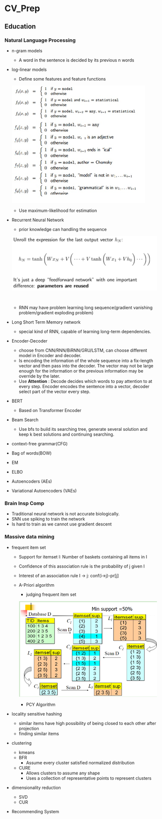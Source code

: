 # CV_Prep

## Education

### Natural Language Processing

* n-gram models

  * A word in the sentence is decided by its previous n words

* log-linear models

  * Define some features and feature functions

  ![1366616241_3533](CV\1366616241_3533.jpg)

  * Use maximum-likelihood for estimation

* Recurrent Neural Network

  * prior knowledge can handling the sequence

  ![img](CV/1PNG.PNG?lastModify=1597172545?lastModify=1597172545)

  ​

  * RNN may have problem learning long sequence(gradient vanishing problem/gradient exploding problem)

* Long Short Term Memory network

  * special kind of RNN, capable of learning long-term dependencies.

* Encoder-Decoder

  * choose from CNN/RNN/BiRNN/GRU/LSTM, can choose different model in Encoder and decoder.
  * Is encoding the information of the whole sequence into a fix-length vector and then pass into the decoder. The vector may not be large enough for the information or the previous information may be override by the later.
  * Use **Attention** : Decode decides which words to pay attention to at every step. Encoder encodes the sentence into a vector, decoder select part of the vector every step.

* BERT

  * Based on Transformer Encoder

* Beam Search

  * Use bfs to build its searching tree, generate several solution and keep k best solutions and continuing searching. 

* context-free grammar(CFG)

* Bag of words(BOW)

* EM

* ELBO

* Autoencoders (AEs)

* Variational Autoencoders (VAEs)



### Brain Insp Comp

* Traditional neural network is not accurate biologically.
* SNN use spiking to train the network
* Is hard to train as we cannot use  gradient descent



### Massive data mining

* frequent item set

  * Support for itemset I: Number of baskets containing all items in I

  * Confidence of this association rule is the probability of j given I

  * Interest of an association rule I → j: conf(i→j)-pr[j]

  * A-Priori algorithm

    * judging frequent item set

    ![2](CV\2.PNG)

    * PCY Algorithm

* locality sensitive hashing

  * similar items have high possibility of being closed to each other after projection
  * finding similar items

* clustering

  * kmeans
  * BFR 
    * Assume every cluster satisfied normalized distribution
  * CURE
    * Allows clusters to assume any shape
    * Uses a collection of representative points to represent clusters

* dimensionality reduction

  * SVD
  * CUR

* Recommending System